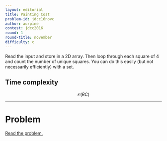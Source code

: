 ```yaml
---
layout: editorial
title: Painting Cost
problem-id: jdcc16novc
author: aurpine
contest: jdcc2016
round: 1
round-title: november
difficulty: c
---
```


Read the input and store in a 2D array. Then loop through each square of 4 and count the number of unique squares. You can do this easily (but not necessarily efficiently) with a set.

## Time complexity
$$\mathcal{O}(RC)$$

---

# Problem
[Read the problem.](/cpt-problems/jdcc/2016/november/c)